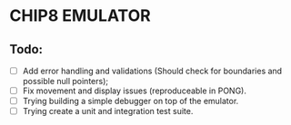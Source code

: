 # CHIP8 EMULATOR

## Todo:
- [ ] Add error handling and validations (Should check for boundaries and possible null pointers);
- [ ] Fix movement and display issues (reproduceable in PONG).
- [ ] Trying building a simple debugger on top of the emulator.
- [ ] Trying create a unit and integration test suite.
